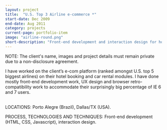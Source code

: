 ```yaml
---
layout: project
title:  "U.S. Top 3 Airline e-commerce *"
start-date: Dec 2009
end-date: Aug 2011
category: projects
current-page: portfolio-item
image: "airline-round.png"
short-description: "Front-end development and interaction design for hotel booking and car rental functionalities."
---
```


<span class="category-description">NOTE:</span> The client's name, images and project details must remain private due to a non-disclosure agreement.

I have worked on the client’s e-com platform (ranked amongst U.S. top 5 biggest airlines) on their hotel booking and car rental modules. I have done mostly front-end development work, UX design and browser retro-compatibility work to accommodate their surprisingly big percentage of IE 6 and 7 users. 

<br>
<span class="category-description">LOCATIONS:</span>
Porto Alegre (Brazil), Dallas/TX (USA).

<span class="category-description">PROCESS, TECHNOLOGIES AND TECHNIQUES:</span>
Front-end development (HTML, CSS, Javascript), interaction design.